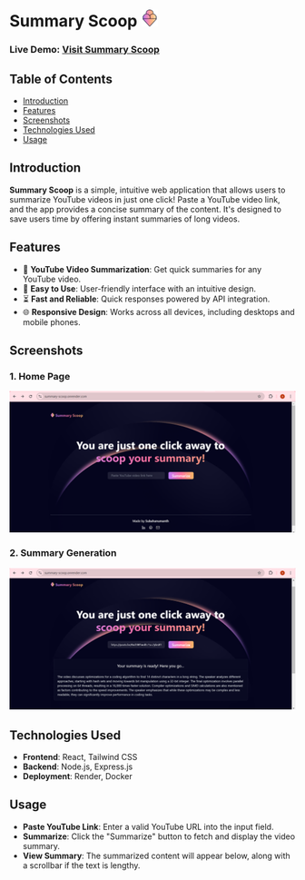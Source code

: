 # Summary Scoop <img src="docs/assets/logo.png" alt="Summary Scoop Logo" width="30" height="30" />

### Live Demo: [Visit Summary Scoop](https://summary-scoop.onrender.com)

## Table of Contents

- [Introduction](#introduction)
- [Features](#features)
- [Screenshots](#screenshots)
- [Technologies Used](#technologies-used)
- [Usage](#usage)

## Introduction

**Summary Scoop** is a simple, intuitive web application that allows users to summarize YouTube videos in just one click! Paste a YouTube video link, and the app provides a concise summary of the content. It's designed to save users time by offering instant summaries of long videos.

## Features

- 🎥 **YouTube Video Summarization**: Get quick summaries for any YouTube video.
- 🧠 **Easy to Use**: User-friendly interface with an intuitive design.
- ⏳ **Fast and Reliable**: Quick responses powered by API integration.
- 🌐 **Responsive Design**: Works across all devices, including desktops and mobile phones.

## Screenshots

### 1. **Home Page**

![Home Page](docs/assets//home.png)

### 2. **Summary Generation**

![Summary Generation](docs/assets/summary.png)

## Technologies Used

- **Frontend**: React, Tailwind CSS
- **Backend**: Node.js, Express.js
- **Deployment**: Render, Docker

## Usage

- **Paste YouTube Link**: Enter a valid YouTube URL into the input field.
- **Summarize**: Click the "Summarize" button to fetch and display the video summary.
- **View Summary**: The summarized content will appear below, along with a scrollbar if the text is lengthy.
